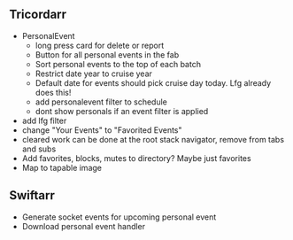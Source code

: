 Tricordarr
----------
* PersonalEvent
  * long press card for delete or report
  * Button for all personal events in the fab
  * Sort personal events to the top of each batch
  * Restrict date year to cruise year
  * Default date for events should pick cruise day today. Lfg already does this!
  * add personalevent filter to schedule
  * dont show personals if an event filter is applied
* add lfg filter
* change "Your Events" to "Favorited Events"
* cleared work can be done at the root stack navigator, remove from tabs and subs
* Add favorites, blocks, mutes to directory? Maybe just favorites
* Map to tapable image

Swiftarr
--------
* Generate socket events for upcoming personal event
* Download personal event handler
